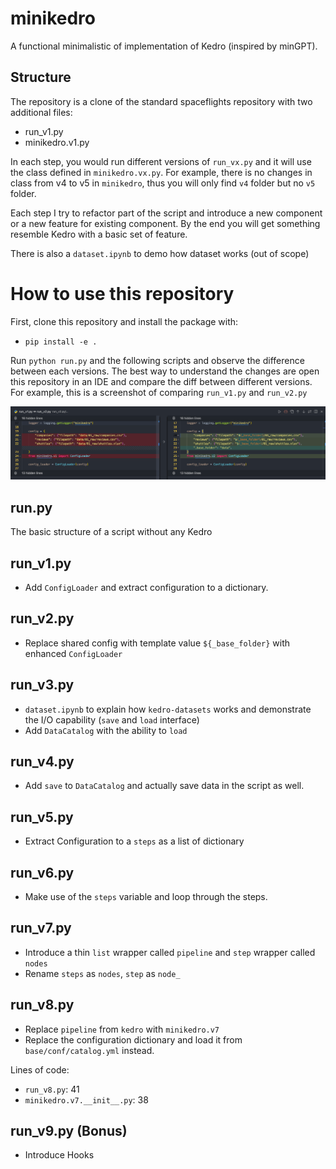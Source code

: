 # minikedro

A functional minimalistic of implementation of Kedro (inspired by minGPT).

## Structure
The repository is a clone of the standard spaceflights repository with two additional files:
- run_v1.py
- minikedro.v1.py

In each step, you would run different versions of `run_vx.py` and it will use the class defined in `minikedro.vx.py`. For example, there is no changes in class from v4 to v5 in `minikedro`, thus you will only find `v4` folder but no `v5` folder.

Each step I try to refactor part of the script and introduce a new component or a new feature for existing component. By the end you will get something resemble Kedro with a basic set of feature.

There is also a `dataset.ipynb` to demo how dataset works (out of scope)

# How to use this repository
First, clone this repository and install the package with:
- `pip install -e .`

Run `python run.py` and the following scripts and observe the difference between each versions. The best way to understand the changes are open this repository in an IDE and compare the diff between different versions. For example, this is a screenshot of comparing `run_v1.py` and `run_v2.py`

![diff of two run.py](assets/diff1.png)

## run.py
The basic structure of a script without any Kedro

## run_v1.py
- Add `ConfigLoader` and extract configuration to a dictionary.

## run_v2.py
- Replace shared config with template value `${_base_folder}` with enhanced `ConfigLoader`

## run_v3.py
- `dataset.ipynb` to explain how `kedro-datasets` works and demonstrate the I/O capability (`save` and `load` interface)
- Add `DataCatalog` with the ability to `load`

## run_v4.py
- Add `save` to `DataCatalog` and actually save data in the script as well.

## run_v5.py
- Extract Configuration to a `steps` as a list of dictionary

## run_v6.py
- Make use of the `steps` variable and loop through the steps.

## run_v7.py
- Introduce a thin `list` wrapper called `pipeline` and `step` wrapper called `nodes`
- Rename `steps` as `nodes`, `step` as `node_`

## run_v8.py
- Replace `pipeline` from `kedro` with `minikedro.v7`
- Replace the configuration dictionary and load it from `base/conf/catalog.yml` instead.

Lines of code:
- `run_v8.py`: 41
- `minikedro.v7.__init__.py`: 38

## run_v9.py (Bonus)
- Introduce Hooks